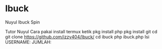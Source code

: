 # Ibuck
Nuyul Ibuck Spin

Tutor Nuyul
Cara pakai install termux ketik
pkg install php
pkg install git
cd git clone https://github.com/izzy404/Ibuck/
cd ibuck
php ibuck.php
Isi USERNAME:
JUMLAH:

